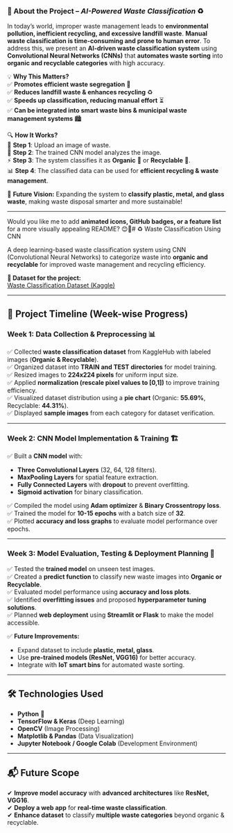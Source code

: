 ### **📖 About the Project** – *AI-Powered Waste Classification* ♻️  

In today’s world, improper waste management leads to **environmental pollution, inefficient recycling, and excessive landfill waste**. **Manual waste classification is time-consuming and prone to human error**. To address this, we present an **AI-driven waste classification system** using **Convolutional Neural Networks (CNNs)** that **automates waste sorting** into **organic and recyclable categories** with high accuracy.  

💡 **Why This Matters?**  
✅ **Promotes efficient waste segregation** 🚮  
✅ **Reduces landfill waste & enhances recycling** ♻️  
✅ **Speeds up classification, reducing manual effort** ⏳  
✅ **Can be integrated into smart waste bins & municipal waste management systems** 🏙️  

🔍 **How It Works?**  
📸 **Step 1**: Upload an image of waste.  
🧠 **Step 2**: The trained CNN model analyzes the image.  
⚡ **Step 3**: The system classifies it as **Organic** 🍌 or **Recyclable** 🥤.  
📊 **Step 4**: The classified data can be used for **efficient recycling & waste management**.  

🚀 **Future Vision:** Expanding the system to **classify plastic, metal, and glass waste**, making waste disposal smarter and more sustainable!  

---

Would you like me to add **animated icons, GitHub badges, or a feature list** for a more visually appealing README? 😊🚀# ♻️ Waste Classification Using CNN  

A deep learning-based waste classification system using CNN (Convolutional Neural Networks) to categorize waste into **organic and recyclable** for improved waste management and recycling efficiency.  

**📂 Dataset for the project:**  
[Waste Classification Dataset (Kaggle)](https://www.kaggle.com/datasets/techsash/waste-classification-data)  

---

## 📅 Project Timeline (Week-wise Progress)  

### **Week 1: Data Collection & Preprocessing 📊**  
✅ Collected **waste classification dataset** from KaggleHub with labeled images (**Organic & Recyclable**).  
✅ Organized dataset into **TRAIN and TEST directories** for model training.  
✅ Resized images to **224x224 pixels** for uniform input size.  
✅ Applied **normalization (rescale pixel values to [0,1])** to improve training efficiency.  
✅ Visualized dataset distribution using a **pie chart** (Organic: **55.69%**, Recyclable: **44.31%**).  
✅ Displayed **sample images** from each category for dataset verification.  

---

### **Week 2: CNN Model Implementation & Training 🏗️**  
✅ Built a **CNN model** with:  
   - **Three Convolutional Layers** (32, 64, 128 filters).  
   - **MaxPooling Layers** for spatial feature extraction.  
   - **Fully Connected Layers** with **dropout** to prevent overfitting.  
   - **Sigmoid activation** for binary classification.  

✅ Compiled the model using **Adam optimizer** & **Binary Crossentropy loss**.  
✅ Trained the model for **10-15 epochs** with a batch size of **32**.  
✅ Plotted **accuracy and loss graphs** to evaluate model performance over epochs.  

---

### **Week 3: Model Evaluation, Testing & Deployment Planning 🚀**  
✅ Tested the **trained model** on unseen test images.  
✅ Created a **predict function** to classify new waste images into **Organic or Recyclable**.  
✅ Evaluated model performance using **accuracy and loss plots**.  
✅ Identified **overfitting issues** and proposed **hyperparameter tuning solutions**.  
✅ Planned **web deployment** using **Streamlit or Flask** to make the model accessible.  

✅ **Future Improvements:**  
   - Expand dataset to include **plastic, metal, glass**.  
   - Use **pre-trained models (ResNet, VGG16)** for better accuracy.  
   - Integrate with **IoT smart bins** for automated waste sorting.  

---

## 🛠 Technologies Used  
- **Python** 🐍  
- **TensorFlow & Keras** (Deep Learning)  
- **OpenCV** (Image Processing)  
- **Matplotlib & Pandas** (Data Visualization)  
- **Jupyter Notebook / Google Colab** (Development Environment)  

---

## 📬 Future Scope  
✔ **Improve model accuracy** with **advanced architectures** like **ResNet, VGG16**.  
✔ **Deploy a web app** for **real-time waste classification**.  
✔ **Enhance dataset** to classify **multiple waste categories** beyond organic & recyclable.  
